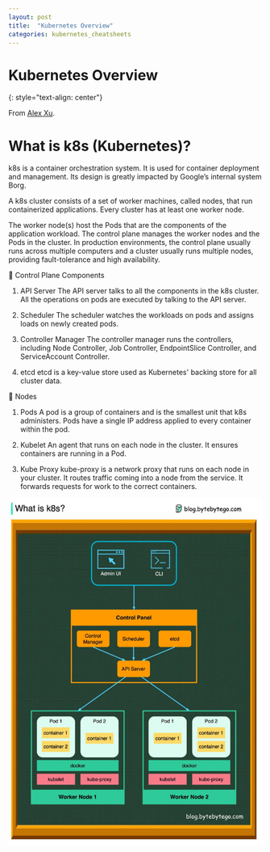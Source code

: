 ```yaml
---
layout: post
title:  "Kubernetes Overview"
categories: kubernetes_cheatsheets
---
```


# Kubernetes Overview
{: style="text-align: center"}

From [Alex Xu](https://www.linkedin.com/posts/alexxubyte_systemdesign-coding-interviewtips-activity-7078759302592634880-Zfb-/?utm_source=share&utm_medium=member_android).

# What is k8s (Kubernetes)?

k8s is a container orchestration system. It is used for container deployment and management. Its design is greatly impacted by Google’s internal system Borg.

A k8s cluster consists of a set of worker machines, called nodes, that run containerized applications. Every cluster has at least one worker node.

The worker node(s) host the Pods that are the components of the application workload. The control plane manages the worker nodes and the Pods in the cluster. In production environments, the control plane usually runs across multiple computers and a cluster usually runs multiple nodes, providing fault-tolerance and high availability.

🔹 Control Plane Components

1. API Server
The API server talks to all the components in the k8s cluster. All the operations on pods are executed by talking to the API server.

2. Scheduler
The scheduler watches the workloads on pods and assigns loads on newly created pods.

3. Controller Manager
The controller manager runs the controllers, including Node Controller, Job Controller, EndpointSlice Controller, and ServiceAccount Controller.

4. etcd
etcd is a key-value store used as Kubernetes' backing store for all cluster data.

🔹 Nodes
1. Pods
A pod is a group of containers and is the smallest unit that k8s administers. Pods have a single IP address applied to every container within the pod.

2. Kubelet
An agent that runs on each node in the cluster. It ensures containers are running in a Pod.

3. Kube Proxy
kube-proxy is a network proxy that runs on each node in your cluster. It routes traffic coming into a node from the service. It forwards requests for work to the correct containers.

![](/assets/k8_overview.jpg)